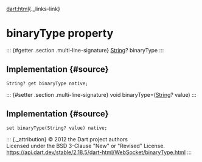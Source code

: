 [dart:html](../../dart-html/dart-html-library){._links-link}

binaryType property
===================

::: {#getter .section .multi-line-signature}
[String](../../dart-core/string-class)? binaryType
:::

Implementation {#source}
--------------

``` {.language-dart data-language="dart"}
String? get binaryType native;
```

::: {#setter .section .multi-line-signature}
void binaryType=([String](../../dart-core/string-class)? value)
:::

Implementation {#source}
--------------

``` {.language-dart data-language="dart"}
set binaryType(String? value) native;
```

::: {._attribution}
© 2012 the Dart project authors\
Licensed under the BSD 3-Clause \"New\" or \"Revised\" License.\
<https://api.dart.dev/stable/2.18.5/dart-html/WebSocket/binaryType.html>
:::
